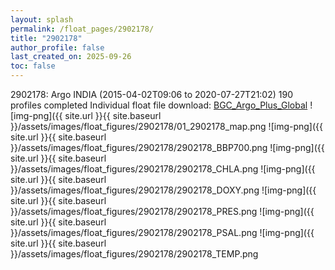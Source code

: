 ```yaml
---
layout: splash
permalink: /float_pages/2902178/
title: "2902178"
author_profile: false
last_created_on: 2025-09-26
toc: false
---
```

 
2902178: Argo INDIA (2015-04-02T09:06 to 2020-07-27T21:02)
190 profiles completed
Individual float file download: [BGC_Argo_Plus_Global](https://ftp.soest.hawaii.edu/bgc_argo_plus/Individual_Floats/outliers_removed/2902178_Sprof_processed.nc)
![img-png]({{ site.url }}{{ site.baseurl }}/assets/images/float_figures/2902178/01_2902178_map.png
![img-png]({{ site.url }}{{ site.baseurl }}/assets/images/float_figures/2902178/2902178_BBP700.png
![img-png]({{ site.url }}{{ site.baseurl }}/assets/images/float_figures/2902178/2902178_CHLA.png
![img-png]({{ site.url }}{{ site.baseurl }}/assets/images/float_figures/2902178/2902178_DOXY.png
![img-png]({{ site.url }}{{ site.baseurl }}/assets/images/float_figures/2902178/2902178_PRES.png
![img-png]({{ site.url }}{{ site.baseurl }}/assets/images/float_figures/2902178/2902178_PSAL.png
![img-png]({{ site.url }}{{ site.baseurl }}/assets/images/float_figures/2902178/2902178_TEMP.png
